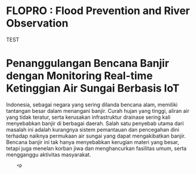 # FLOPRO : Flood Prevention and River Observation
<!DOCTYPE html>
<html lang="id">
<head>
    <meta charset="UTF-8">
    <meta name="viewport" content="width=device-width, initial-scale=1.0">
    <meta http-equiv="X-UA-Compatible" content="ie=edge">
    <p>TEST</p>
</head>
<body>
    <div class="container">
        <h1>Penanggulangan Bencana Banjir dengan Monitoring Real-time Ketinggian Air Sungai Berbasis IoT</h1>
        <p>Indonesia, sebagai negara yang sering dilanda bencana alam, memiliki tantangan besar dalam menangani banjir. Curah hujan yang tinggi, aliran air yang tidak teratur, serta kerusakan infrastruktur drainase sering kali menyebabkan banjir di berbagai daerah. Salah satu penyebab utama dari masalah ini adalah kurangnya sistem pemantauan dan pencegahan dini terhadap naiknya permukaan air sungai yang dapat mengakibatkan banjir. Bencana banjir ini tak hanya menyebabkan kerugian materi yang besar, tetapi juga menelan korban jiwa dan menghancurkan fasilitas umum, serta mengganggu aktivitas masyarakat.</p>

        <p
